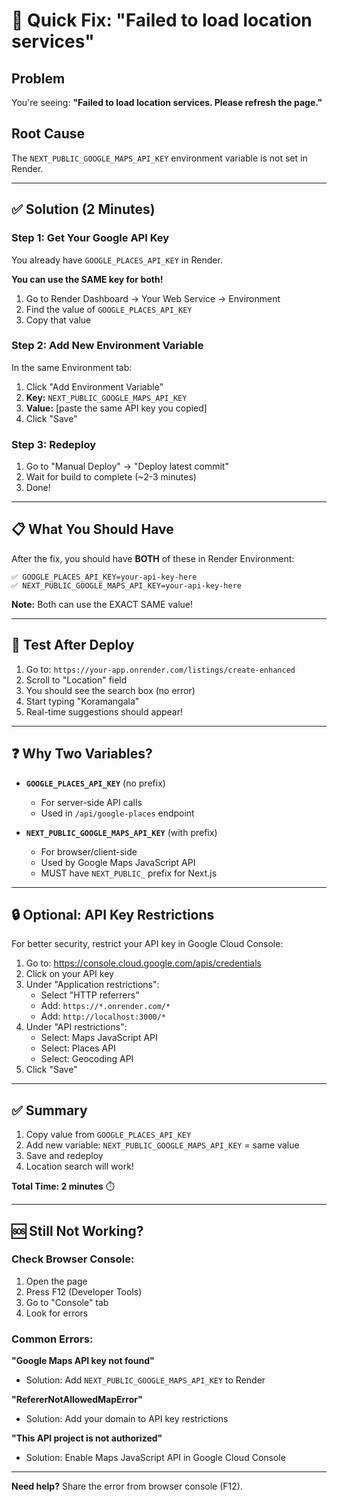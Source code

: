 # 🔧 Quick Fix: "Failed to load location services"

## Problem
You're seeing: **"Failed to load location services. Please refresh the page."**

## Root Cause
The `NEXT_PUBLIC_GOOGLE_MAPS_API_KEY` environment variable is not set in Render.

---

## ✅ Solution (2 Minutes)

### Step 1: Get Your Google API Key

You already have `GOOGLE_PLACES_API_KEY` in Render. 

**You can use the SAME key for both!**

1. Go to Render Dashboard → Your Web Service → Environment
2. Find the value of `GOOGLE_PLACES_API_KEY`
3. Copy that value

### Step 2: Add New Environment Variable

In the same Environment tab:

1. Click "Add Environment Variable"
2. **Key:** `NEXT_PUBLIC_GOOGLE_MAPS_API_KEY`
3. **Value:** [paste the same API key you copied]
4. Click "Save"

### Step 3: Redeploy

1. Go to "Manual Deploy" → "Deploy latest commit"
2. Wait for build to complete (~2-3 minutes)
3. Done!

---

## 📋 What You Should Have

After the fix, you should have **BOTH** of these in Render Environment:

```
✅ GOOGLE_PLACES_API_KEY=your-api-key-here
✅ NEXT_PUBLIC_GOOGLE_MAPS_API_KEY=your-api-key-here
```

**Note:** Both can use the EXACT SAME value!

---

## 🧪 Test After Deploy

1. Go to: `https://your-app.onrender.com/listings/create-enhanced`
2. Scroll to "Location" field
3. You should see the search box (no error)
4. Start typing "Koramangala"
5. Real-time suggestions should appear!

---

## ❓ Why Two Variables?

- **`GOOGLE_PLACES_API_KEY`** (no prefix)
  - For server-side API calls
  - Used in `/api/google-places` endpoint
  
- **`NEXT_PUBLIC_GOOGLE_MAPS_API_KEY`** (with prefix)
  - For browser/client-side
  - Used by Google Maps JavaScript API
  - MUST have `NEXT_PUBLIC_` prefix for Next.js

---

## 🔒 Optional: API Key Restrictions

For better security, restrict your API key in Google Cloud Console:

1. Go to: https://console.cloud.google.com/apis/credentials
2. Click on your API key
3. Under "Application restrictions":
   - Select "HTTP referrers"
   - Add: `https://*.onrender.com/*`
   - Add: `http://localhost:3000/*`
4. Under "API restrictions":
   - Select: Maps JavaScript API
   - Select: Places API
   - Select: Geocoding API
5. Click "Save"

---

## ✅ Summary

1. Copy value from `GOOGLE_PLACES_API_KEY`
2. Add new variable: `NEXT_PUBLIC_GOOGLE_MAPS_API_KEY` = same value
3. Save and redeploy
4. Location search will work!

**Total Time: 2 minutes** ⏱️

---

## 🆘 Still Not Working?

### Check Browser Console:
1. Open the page
2. Press F12 (Developer Tools)
3. Go to "Console" tab
4. Look for errors

### Common Errors:

**"Google Maps API key not found"**
- Solution: Add `NEXT_PUBLIC_GOOGLE_MAPS_API_KEY` to Render

**"RefererNotAllowedMapError"**
- Solution: Add your domain to API key restrictions

**"This API project is not authorized"**
- Solution: Enable Maps JavaScript API in Google Cloud Console

---

**Need help?** Share the error from browser console (F12).


